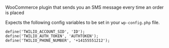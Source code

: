 WooCommerce plugin that sends you an SMS message every time an order is placed

Expects the following config variables to be set in your ``wp-config.php`` file.

```
define('TWILIO_ACCOUNT_SID', 'ID');
define('TWILIO_AUTH_TOKEN', 'AUTHTOKEN');
define('TWILIO_PHONE_NUMBER', '+14155551212');
```
